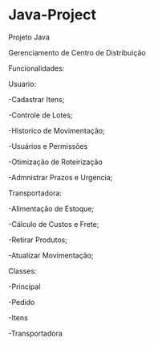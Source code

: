 # Java-Project

Projeto Java

Gerenciamento de Centro de Distribuição

Funcionalidades:

Usuario:

-Cadastrar Itens;

-Controle de Lotes;

-Historico de Movimentação;

-Usuários e Permissões

-Otimização de Roteirização

-Admnistrar Prazos e Urgencia;


Transportadora:

-Alimentação de Estoque;

-Cálculo de Custos e Frete;

-Retirar Produtos;

-Atualizar Movimentação;

Classes:

-Principal

-Pedido

-Itens

-Transportadora


